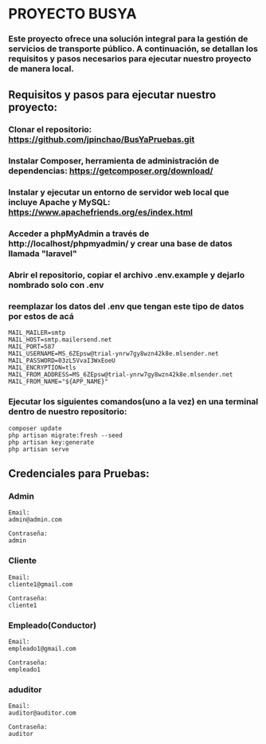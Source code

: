# PROYECTO BUSYA

### Este proyecto ofrece una solución integral para la gestión de servicios de transporte público. A continuación, se detallan los requisitos y pasos necesarios para ejecutar nuestro proyecto de manera local.
## Requisitos y pasos para ejecutar nuestro proyecto:
### Clonar el repositorio: https://github.com/jpinchao/BusYaPruebas.git

### Instalar Composer, herramienta de administración de dependencias: https://getcomposer.org/download/    

### Instalar y ejecutar un entorno de servidor web local que incluye Apache y MySQL: https://www.apachefriends.org/es/index.html

### Acceder a phpMyAdmin a través de http://localhost/phpmyadmin/ y crear una base de datos llamada "laravel"

### Abrir el repositorio, copiar el archivo .env.example y dejarlo nombrado solo con .env

### reemplazar los datos del .env que tengan este tipo de datos por estos de acá
    MAIL_MAILER=smtp
    MAIL_HOST=smtp.mailersend.net
    MAIL_PORT=587
    MAIL_USERNAME=MS_6ZEpsw@trial-ynrw7gy8wzn42k8e.mlsender.net
    MAIL_PASSWORD=03zL5VvaI3WxEoeU
    MAIL_ENCRYPTION=tls
    MAIL_FROM_ADDRESS=MS_6ZEpsw@trial-ynrw7gy8wzn42k8e.mlsender.net
    MAIL_FROM_NAME="${APP_NAME}"
     
### Ejecutar los siguientes comandos(uno a la vez) en una terminal dentro de nuestro repositorio:
    composer update
    php artisan migrate:fresh --seed
    php artisan key:generate
    php artisan serve 

## Credenciales para Pruebas:
### Admin

    Email:
    admin@admin.com

    Contraseña:
    admin

### Cliente

    Email:
    cliente1@gmail.com

    Contraseña:
    cliente1

### Empleado(Conductor)

    Email:
    empleado1@gmail.com

    Contraseña:
    empleado1

### aduditor

    Email:
    auditor@auditor.com

    Contraseña:
    auditor
